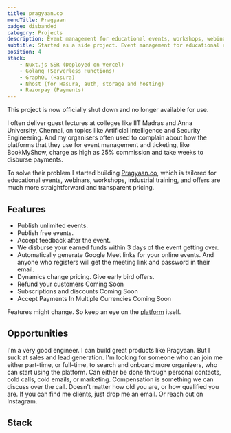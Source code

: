 ```yaml
---
title: pragyaan.co
menuTitle: Pragyaan
badge: disbanded
category: Projects
description: Event management for educational events, workshops, webinars, training sessions and more.
subtitle: Started as a side project. Event management for educational events, workshops, webinars, training sessions and more.
position: 4
stack:
    - Nuxt.js SSR (Deployed on Vercel)
    - Golang (Serverless Functions)
    - GraphQL (Hasura)
    - Nhost (for Hasura, auth, storage and hosting)
    - Razorpay (Payments)
---
```


<alert type="danger">

This project is now officially shut down and no longer available for use.

</alert>

I often deliver guest lectures at colleges like IIT Madras and Anna University, Chennai, on topics like Artificial Intelligence and Security Engineering.
And my organisers often used to complain about how the platforms that they use for event management and ticketing, like BookMyShow, charge as high as 25% commission and take weeks to disburse payments.

To solve their problem I started building <a href="https://pragyaan.co">Pragyaan.co</a>, which is tailored for educational events, webinars, workshops, industrial training, and offers are much more straightforward and transparent pricing.
## Features

- Publish unlimited events.
- Publish free events.
- Accept feedback after the event.
- We disburse your earned funds within 3 days of the event getting over.
- Automatically generate Google Meet links for your online events. And anyone who registers will get the meeting link and password in their email.
- Dynamics change pricing. Give early bird offers.
- Refund your customers <badge>Coming Soon</badge>
- Subscriptions and discounts <badge>Coming Soon</badge>
- Accept Payments In Multiple Currencies <badge>Coming Soon</badge>

<alert>

Features might change. So keep an eye on the [platform](https://pragyaan.co) itself.

</alert>

## Opportunities

I'm a very good engineer. I can build great products like Pragyaan. But I suck at sales and lead generation. I'm looking for someone who can join me either part-time, or full-time, to search and onboard more organizers, who can start using the platform. Can either be done through personal contacts, cold calls, cold emails, or marketing. Compensation is something we can discuss over the call. Doesn't matter how old you are, or how qualified you are. If you can find me clients, just drop me an email. Or reach out on Instagram.

## Stack

<list :items="stack"></list>
